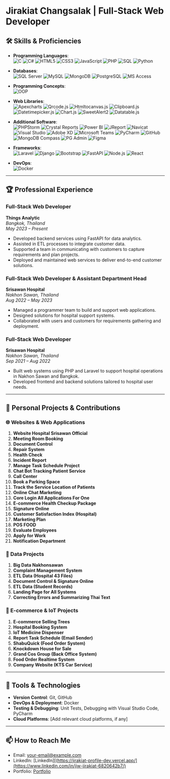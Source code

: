 
# Jirakiat Changsalak | Full-Stack Web Developer


## 🛠 Skills & Proficiencies

- **Programming Languages**:  
  ![C](https://img.shields.io/badge/C-00599C?style=for-the-badge&logo=c&logoColor=white)
  ![C#](https://img.shields.io/badge/C%23-239120?style=for-the-badge&logo=c-sharp&logoColor=white)
  ![HTML5](https://img.shields.io/badge/HTML5-E34F26?style=for-the-badge&logo=html5&logoColor=white)
  ![CSS3](https://img.shields.io/badge/CSS3-1572B6?style=for-the-badge&logo=css3&logoColor=white)
  ![JavaScript](https://img.shields.io/badge/JavaScript-F7DF1E?style=for-the-badge&logo=javascript&logoColor=black)
  ![PHP](https://img.shields.io/badge/PHP-777BB4?style=for-the-badge&logo=php&logoColor=white)
  ![SQL](https://img.shields.io/badge/SQL-003B57?style=for-the-badge&logo=sql&logoColor=white)
  ![Python](https://img.shields.io/badge/Python-3776AB?style=for-the-badge&logo=python&logoColor=white)

- **Databases**:  
  ![SQL Server](https://img.shields.io/badge/Microsoft%20SQL%20Server-CC2927?style=for-the-badge&logo=microsoft%20sql%20server&logoColor=white)
  ![MySQL](https://img.shields.io/badge/MySQL-4479A1?style=for-the-badge&logo=mysql&logoColor=white)
  ![MongoDB](https://img.shields.io/badge/MongoDB-47A248?style=for-the-badge&logo=mongodb&logoColor=white)
  ![PostgreSQL](https://img.shields.io/badge/PostgreSQL-4169E1?style=for-the-badge&logo=postgresql&logoColor=white)
  ![MS Access](https://img.shields.io/badge/Microsoft%20Access-A4373A?style=for-the-badge&logo=microsoft-access&logoColor=white)

- **Programming Concepts**:  
  ![OOP](https://img.shields.io/badge/OOP-FF6F00?style=for-the-badge)

- **Web Libraries**:  
  ![Apexcharts](https://img.shields.io/badge/Apexcharts-FF7F0E?style=for-the-badge&logo=apexcharts&logoColor=white)
  ![Qrcode.js](https://img.shields.io/badge/Qrcode.js-000000?style=for-the-badge)
  ![Htmltocanvas.js](https://img.shields.io/badge/Htmltocanvas.js-E34F26?style=for-the-badge)
  ![Clipboard.js](https://img.shields.io/badge/Clipboard.js-008080?style=for-the-badge)
  ![Datetimepicker.js](https://img.shields.io/badge/Datetimepicker.js-FFA500?style=for-the-badge)
  ![Chart.js](https://img.shields.io/badge/Chart.js-FF6384?style=for-the-badge&logo=chartdotjs&logoColor=white)
  ![SweetAlert2](https://img.shields.io/badge/SweetAlert2-6A5ACD?style=for-the-badge)
  ![Datatable.js](https://img.shields.io/badge/Datatable.js-000000?style=for-the-badge)

- **Additional Software**:  
  ![PHPStorm](https://img.shields.io/badge/PHPStorm-000000?style=for-the-badge&logo=phpstorm&logoColor=white)
  ![Crystal Reports](https://img.shields.io/badge/Crystal%20Reports-337AB7?style=for-the-badge)
  ![Power BI](https://img.shields.io/badge/Power%20BI-F2C811?style=for-the-badge&logo=powerbi&logoColor=black)
  ![JReport](https://img.shields.io/badge/JReport-000000?style=for-the-badge)
  ![Navicat](https://img.shields.io/badge/Navicat-02A4C7?style=for-the-badge)
  ![Visual Studio](https://img.shields.io/badge/Visual%20Studio-5C2D91?style=for-the-badge&logo=visual-studio&logoColor=white)
  ![Adobe XD](https://img.shields.io/badge/Adobe%20XD-FF61F6?style=for-the-badge&logo=adobe-xd&logoColor=white)
  ![Microsoft Teams](https://img.shields.io/badge/Microsoft%20Teams-6264A7?style=for-the-badge&logo=microsoft-teams&logoColor=white)
  ![PyCharm](https://img.shields.io/badge/PyCharm-000000?style=for-the-badge&logo=pycharm&logoColor=white)
  ![GitHub](https://img.shields.io/badge/GitHub-181717?style=for-the-badge&logo=github&logoColor=white)
  ![MongoDB Compass](https://img.shields.io/badge/MongoDB%20Compass-47A248?style=for-the-badge&logo=mongodb&logoColor=white)
  ![PG Admin](https://img.shields.io/badge/PG%20Admin-4169E1?style=for-the-badge&logo=postgresql&logoColor=white)
  ![Figma](https://img.shields.io/badge/Figma-F24E1E?style=for-the-badge&logo=figma&logoColor=white)

- **Frameworks**:  
  ![Laravel](https://img.shields.io/badge/Laravel-FF2D20?style=for-the-badge&logo=laravel&logoColor=white)
  ![Django](https://img.shields.io/badge/Django-092E20?style=for-the-badge&logo=django&logoColor=white)
  ![Bootstrap](https://img.shields.io/badge/Bootstrap-563D7C?style=for-the-badge&logo=bootstrap&logoColor=white)
  ![FastAPI](https://img.shields.io/badge/FastAPI-009688?style=for-the-badge&logo=fastapi&logoColor=white)
  ![Node.js](https://img.shields.io/badge/Node.js-339933?style=for-the-badge&logo=nodedotjs&logoColor=white)
  ![React](https://img.shields.io/badge/React-20232A?style=for-the-badge&logo=react&logoColor=61DAFB)

- **DevOps**:  
  ![Docker](https://img.shields.io/badge/Docker-2496ED?style=for-the-badge&logo=docker&logoColor=white)


---

## 🏆 Professional Experience

### **Full-Stack Web Developer**  
**Things Analytic**  
*Bangkok, Thailand*  
_May 2023 – Present_

- Developed backend services using FastAPI for data analytics.
- Assisted in ETL processes to integrate customer data.
- Supported a team in communicating with customers to capture requirements and plan projects.
- Deployed and maintained web services to deliver end-to-end customer solutions.

### **Full-Stack Web Developer & Assistant Department Head**  
**Srisawan Hospital**  
*Nakhon Sawan, Thailand*  
_Aug 2022 – May 2023_

- Managed a programmer team to build and support web applications.
- Designed solutions for hospital support systems.
- Collaborated with users and customers for requirements gathering and deployment.

### **Full-Stack Web Developer**  
**Srisawan Hospital**  
*Nakhon Sawan, Thailand*  
_Sep 2021 – Aug 2022_

- Built web systems using PHP and Laravel to support hospital operations in Nakhon Sawan and Bangkok.
- Developed frontend and backend solutions tailored to hospital user needs.

---
## 🎨 Personal Projects & Contributions

### 🌐 Websites & Web Applications
1. **Website Hospital Srisawan Official**
2. **Meeting Room Booking**
3. **Document Control**
4. **Repair System**
5. **Health Check**
6. **Incident Report**
7. **Manage Task Schedule Project**
8. **Chat Bot Tracking Patient Service**
9. **Call Center**
10. **Book a Parking Space**
11. **Track the Service Location of Patients**
12. **Online Chat Marketing**
13. **Core Login All Applications For One**
14. **E-commerce Health Checkup Package**
15. **Signature Online**
16. **Customer Satisfaction Index (Hospital)**
17. **Marketing Plan**
18. **POS FOOD**
19. **Evaluate Employees**
20. **Apply for Work**
21. **Notification Department**

### 💾 Data Projects
1. **Big Data Nakhonsawan**
2. **Complaint Management System**
3. **ETL Data (Hospital 43 Files)**
4. **Document Control & Signature Online**
5. **ETL Data (Student Records)**
6. **Landing Page for All Systems**
7. **Correcting Errors and Summarizing Thai Text**

### 🛒 E-commerce & IoT Projects
1. **E-commerce Selling Trees**
2. **Hospital Booking System**
3. **IoT Medicine Dispenser**
4. **Report Task Schedule (Email Sender)**
5. **ShabuQuick (Food Order System)**
6. **Knockdown House for Sale**
7. **Grand Cos Group (Back Office System)**
8. **Food Order Realtime System**
9. **Company Website (KTS Car Service)**

---

## 🔧 Tools & Technologies

- **Version Control**: Git, GitHub
- **DevOps & Deployment**: Docker
- **Testing & Debugging**: Unit Tests, Debugging with Visual Studio Code, PyCharm
- **Cloud Platforms**: [Add relevant cloud platforms, if any]

---

## 📫 How to Reach Me
- Email: [your-email@example.com](mailto:j.jiwjirakiat@gmail.com)
- LinkedIn: [LinkedIn][(https://jirakiat-profile-dev.vercel.app/](https://www.linkedin.com/in/jiw-jirakiat-6820642b7/)
- Portfolio: [Portfolio](https://jirakiat-profile-dev.vercel.app/)
